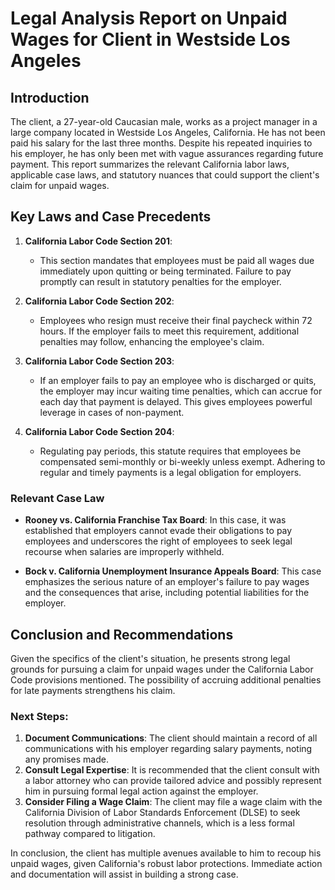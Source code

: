 
# Legal Analysis Report on Unpaid Wages for Client in Westside Los Angeles

## Introduction
The client, a 27-year-old Caucasian male, works as a project manager in a large company located in Westside Los Angeles, California. He has not been paid his salary for the last three months. Despite his repeated inquiries to his employer, he has only been met with vague assurances regarding future payment. This report summarizes the relevant California labor laws, applicable case laws, and statutory nuances that could support the client's claim for unpaid wages.

## Key Laws and Case Precedents

1. **California Labor Code Section 201**: 
   - This section mandates that employees must be paid all wages due immediately upon quitting or being terminated. Failure to pay promptly can result in statutory penalties for the employer.
  
2. **California Labor Code Section 202**: 
   - Employees who resign must receive their final paycheck within 72 hours. If the employer fails to meet this requirement, additional penalties may follow, enhancing the employee's claim.

3. **California Labor Code Section 203**: 
   - If an employer fails to pay an employee who is discharged or quits, the employer may incur waiting time penalties, which can accrue for each day that payment is delayed. This gives employees powerful leverage in cases of non-payment.

4. **California Labor Code Section 204**: 
   - Regulating pay periods, this statute requires that employees be compensated semi-monthly or bi-weekly unless exempt. Adhering to regular and timely payments is a legal obligation for employers.

### Relevant Case Law
- **Rooney vs. California Franchise Tax Board**: In this case, it was established that employers cannot evade their obligations to pay employees and underscores the right of employees to seek legal recourse when salaries are improperly withheld.
  
- **Bock v. California Unemployment Insurance Appeals Board**: This case emphasizes the serious nature of an employer's failure to pay wages and the consequences that arise, including potential liabilities for the employer.

## Conclusion and Recommendations
Given the specifics of the client's situation, he presents strong legal grounds for pursuing a claim for unpaid wages under the California Labor Code provisions mentioned. The possibility of accruing additional penalties for late payments strengthens his claim. 

### Next Steps:
1. **Document Communications**: The client should maintain a record of all communications with his employer regarding salary payments, noting any promises made.
2. **Consult Legal Expertise**: It is recommended that the client consult with a labor attorney who can provide tailored advice and possibly represent him in pursuing formal legal action against the employer.
3. **Consider Filing a Wage Claim**: The client may file a wage claim with the California Division of Labor Standards Enforcement (DLSE) to seek resolution through administrative channels, which is a less formal pathway compared to litigation.

In conclusion, the client has multiple avenues available to him to recoup his unpaid wages, given California's robust labor protections. Immediate action and documentation will assist in building a strong case.

